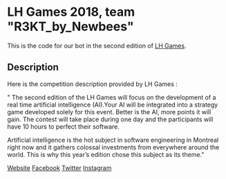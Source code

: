 # LH Games 2018, team "R3KT_by_Newbees"

This is the code for our bot in the second edition of [LH Games](https://lhgames.io/#/).

## Description

Here is the competition description provided by LH Games :

" The second edition of the LH Games will focus on the development of a real time artificial intelligence (AI).Your AI will be integrated into a strategy game developed solely for this event. Better is the AI, more points it will gain. The contest will take place during one day and the participants will have 10 hours to perfect their software.

Artificial intelligence is the hot subject in software engineering in Montreal right now and it gathers colossal investments from everywhere around the world. This is why this year’s edition chose this subject as its theme."

[Website](https://lhgames.io)
[Facebook](https://www.facebook.com/PolyHx/)
[Twitter](https://twitter.com/polyhx)
[Instagram](https://instagram.com/polyhx)

